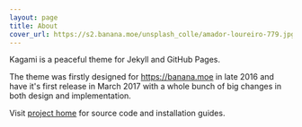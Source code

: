 ```yaml
---
layout: page
title: About
cover_url: https://s2.banana.moe/unsplash_colle/amador-loureiro-779.jpg
---
```


Kagami is a peaceful theme for Jekyll and GitHub Pages.

The theme was firstly designed for <https://banana.moe> in late 2016 and have it's first release in March 2017 with a whole bunch of big changes in both design and implementation.

Visit [project home](https://github.com/kamikat/jekyll-theme-kagami) for source code and installation guides.
